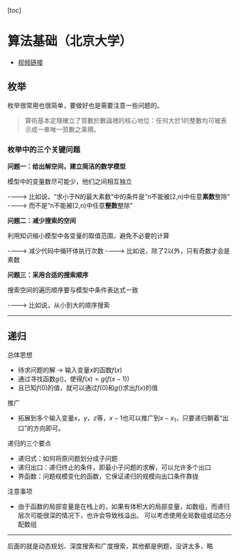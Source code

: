 [toc]

# 算法基础（北京大学）

- [视频链接](https://www.bilibili.com/video/av10046345/?p=3)

## 枚举

枚举很常用也很简单，要做好也是需要注意一些问题的。

>算術基本定理確立了質數於數論裡的核心地位：任何大於1的整數均可被表示成一串唯一質數之乘積。


### 枚举中的三个关键问题

**问题一：给出解空间，建立简洁的数学模型**

模型中的变量数尽可能少，他们之间相互独立

----> 比如说，“求小于N的最大素数”中的条件是“n不能被[2,n)中任意**素数**整除”
----> 而不是“n不能被[2,n)中任意**整数**整除”

**问题二：减少搜索的空间**

利用知识缩小模型中各变量的取值范围，避免不必要的计算

----> 减少代码中循环体执行次数
----> 比如说，除了2以外，只有奇数才会是素数

**问题三：采用合适的搜索顺序**

搜索空间的遍历顺序要与模型中条件表达式一致

----> 比如说，从小到大的顺序搜索

---

## 递归

总体思想

- 待求问题的解 $\to$ 输入变量$x$的函数$f(x)$
- 通过寻找函数$g()$，使得$f(x)=g(f(x-1))$
- 且已知$f(0)$的值，就可以通过$f(0)$和$g()$求出$f(x)$的值

推广

- 拓展到多个输入变量$x，y，z$等，$x-1$也可以推广到$x-x_1$，只要递归朝着“出口”的方向即可。

递归的三个要点

- 递归式：如何将原问题划分成子问题
- 递归出口：递归终止的条件，即最小子问题的求解，可以允许多个出口
- 界函数：问题规模变化的函数，它保证递归的规模向出口条件靠拢

注意事项

- 由于函数的局部变量是在栈上的，如果有体积大的局部变量，如数组，而递归层次可能很深的情况下，也许会导致栈溢出。
可以考虑使用全局数组或动态分配数组

---

后面的就是动态规划、深度搜索和广度搜索，其他都是例题，没讲太多，略

